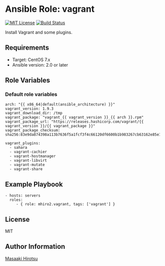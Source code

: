 Ansible Role: vagrant
=======================

[![MIT License](https://img.shields.io/badge/License-MIT-blue.svg?style=flat)](https://github.com/mhiro2/ansible-role-vagrant/blob/master/LICENSE.txt)
[![Build Status](https://travis-ci.org/mhiro2/ansible-role-vagrant.svg?branch=master)](https://travis-ci.org/mhiro2/ansible-role-vagrant)

Install Vagrant and some plugins.

Requirements
------------

- Target: CentOS 7.x
- Ansible version: 2.0 or later

Role Variables
--------------

### Default role variables

```
arch: "{{ x86_64|default(ansible_architecture) }}"
vagrant_version: 1.9.3
vagrant_download_dir: /tmp
vagrant_package: "vagrant_{{ vagrant_version }}_{{ arch }}.rpm"
vagrant_package_url: "https://releases.hashicorp.com/vagrant/{{ vagrant_version }}/{{ vagrant_package }}"
vagrant_package_checksum: sha256:83e9da874398a113b7636f5a1fcf3f4c66120df6600b1b983267cb63162e85e1

vagrant_plugins:
  - sahara
  - vagrant-cachier
  - vagrant-hostmanager
  - vagrant-libvirt
  - vagrant-mutate
  - vagrant-share
```

Example Playbook
----------------

    - hosts: servers
      roles:
         - { role: mhiro2.vagrant, tags: ['vagrant'] }

License
-------

MIT

Author Information
------------------

[Masaaki Hirotsu](<mailto:hirotsu.masaaki@gmail.com>)
